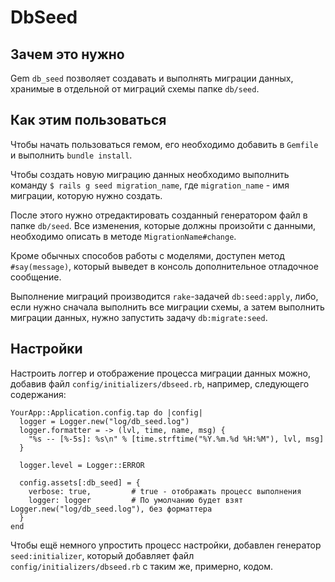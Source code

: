 DbSeed
======

Зачем это нужно
---------------

Gem `db_seed` позволяет создавать и выполнять миграции данных,
хранимые в отдельной от миграций схемы папке `db/seed`.

Как этим пользоваться
---------------------

Чтобы начать пользоваться гемом,
его необходимо добавить в `Gemfile` и
выполнить `bundle install`.

Чтобы создать новую миграцию данных
необходимо выполнить команду
`$ rails g seed migration_name`,
где `migration_name` - имя миграции, которую нужно создать.

После этого нужно отредактировать созданный генератором файл
в папке `db/seed`. Все изменения, которые должны произойти
с данными, необходимо описать в методе `MigrationName#change`.

Кроме обычных способов работы с моделями, доступен метод `#say(message)`,
который выведет в консоль дополнительное отладочное сообщение.

Выполнение миграций производится `rake`-задачей `db:seed:apply`,
либо, если нужно сначала выполнить все миграции схемы,
а затем выполнить миграции данных, нужно запустить задачу
`db:migrate:seed`.

Настройки
---------

Настроить логгер и отображение процесса миграции данных
можно, добавив файл `config/initializers/dbseed.rb`, например,
следующего содержания:

```
YourApp::Application.config.tap do |config|
  logger = Logger.new("log/db_seed.log")
  logger.formatter = -> (lvl, time, name, msg) {
    "%s -- [%-5s]: %s\n" % [time.strftime("%Y.%m.%d %H:%M"), lvl, msg]
  }

  logger.level = Logger::ERROR

  config.assets[:db_seed] = {
    verbose: true,         # true - отображать процесс выполнения
    logger: logger         # По умолчанию будет взят Logger.new("log/db_seed.log"), без форматтера
  }
end
```

Чтобы ещё немного упростить процесс настройки, добавлен генератор `seed:initializer`,
который добавляет файл `config/initializers/dbseed.rb` с таким же, примерно, кодом.
